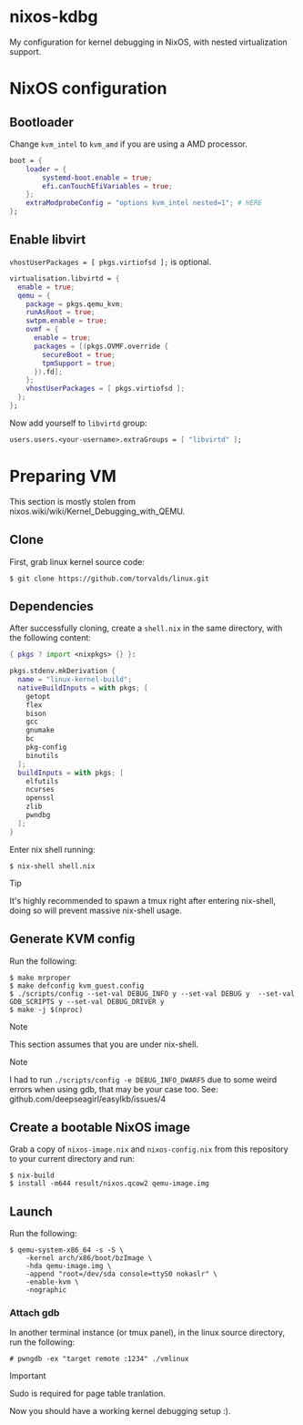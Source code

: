 # nixos-kdbg
My configuration for kernel debugging in NixOS, with nested virtualization support.

# NixOS configuration
## Bootloader
Change `kvm_intel` to `kvm_amd` if you are using a AMD processor.

```nix
boot = {
	loader = {
		systemd-boot.enable = true;
 		efi.canTouchEfiVariables = true;
	};
	extraModprobeConfig = "options kvm_intel nested=1"; # HERE
};
```

## Enable libvirt
`vhostUserPackages = [ pkgs.virtiofsd ];` is optional.

```nix
virtualisation.libvirtd = {
  enable = true;
  qemu = {
    package = pkgs.qemu_kvm;
    runAsRoot = true;
    swtpm.enable = true;
    ovmf = {
      enable = true;
      packages = [(pkgs.OVMF.override {
        secureBoot = true;
        tpmSupport = true;
      }).fd];
    };
    vhostUserPackages = [ pkgs.virtiofsd ];
  };
};
```

Now add yourself to `libvirtd` group:
```nix
users.users.<your-username>.extraGroups = [ "libvirtd" ];
```

# Preparing VM
This section is mostly stolen from nixos.wiki/wiki/Kernel_Debugging_with_QEMU.

## Clone
First, grab linux kernel source code:
```
$ git clone https://github.com/torvalds/linux.git
```

## Dependencies
After successfully cloning, create a `shell.nix` in the same directory, with the following content:
```nix
{ pkgs ? import <nixpkgs> {} }:

pkgs.stdenv.mkDerivation {
  name = "linux-kernel-build";
  nativeBuildInputs = with pkgs; [
    getopt
    flex
    bison
    gcc
    gnumake
    bc
    pkg-config
    binutils
  ];
  buildInputs = with pkgs; [
    elfutils
    ncurses
    openssl
    zlib
    pwndbg
  ];
}
```

Enter nix shell running:
```
$ nix-shell shell.nix 
```

> [!TIP]
> It's highly recommended to spawn a tmux right after entering nix-shell, doing so will prevent massive nix-shell usage.

## Generate KVM config
Run the following:
```
$ make mrproper
$ make defconfig kvm_guest.config
$ ./scripts/config --set-val DEBUG_INFO y --set-val DEBUG y  --set-val GDB_SCRIPTS y --set-val DEBUG_DRIVER y
$ make -j $(nproc)
```

> [!NOTE]
> This section assumes that you are under nix-shell. 

> [!NOTE]
> I had to run `./scripts/config -e DEBUG_INFO_DWARF5` due to some weird errors when using gdb, that may be your case too. See: github.com/deepseagirl/easylkb/issues/4

## Create a bootable NixOS image
Grab a copy of `nixos-image.nix` and `nixos-config.nix` from this repository to your current directory and run:
```
$ nix-build
$ install -m644 result/nixos.qcow2 qemu-image.img
```

## Launch 
Run the following:
```
$ qemu-system-x86_64 -s -S \
    -kernel arch/x86/boot/bzImage \
    -hda qemu-image.img \
    -append "root=/dev/sda console=ttyS0 nokaslr" \
    -enable-kvm \
    -nographic
```

### Attach gdb
In another terminal instance (or tmux panel), in the linux source directory, run the following:
```
# pwngdb -ex "target remote :1234" ./vmlinux
```

> [!IMPORTANT] 
> Sudo is required for page table tranlation.

Now you should have a working kernel debugging setup :).

